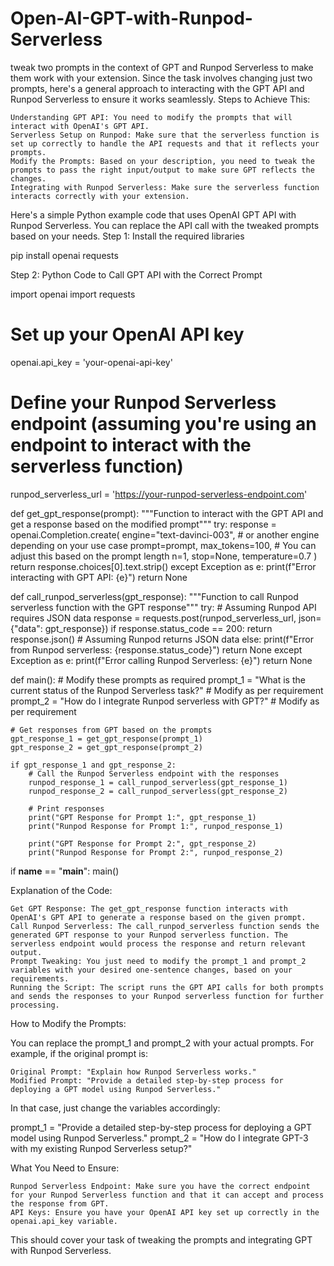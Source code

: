 # Open-AI-GPT-with-Runpod-Serverless
tweak two prompts in the context of GPT and Runpod Serverless to make them work with your extension. Since the task involves changing just two prompts, here's a general approach to interacting with the GPT API and Runpod Serverless to ensure it works seamlessly.
Steps to Achieve This:

    Understanding GPT API: You need to modify the prompts that will interact with OpenAI's GPT API.
    Serverless Setup on Runpod: Make sure that the serverless function is set up correctly to handle the API requests and that it reflects your prompts.
    Modify the Prompts: Based on your description, you need to tweak the prompts to pass the right input/output to make sure GPT reflects the changes.
    Integrating with Runpod Serverless: Make sure the serverless function interacts correctly with your extension.

Here's a simple Python example code that uses OpenAI GPT API with Runpod Serverless. You can replace the API call with the tweaked prompts based on your needs.
Step 1: Install the required libraries

pip install openai requests

Step 2: Python Code to Call GPT API with the Correct Prompt

import openai
import requests

# Set up your OpenAI API key
openai.api_key = 'your-openai-api-key'

# Define your Runpod Serverless endpoint (assuming you're using an endpoint to interact with the serverless function)
runpod_serverless_url = 'https://your-runpod-serverless-endpoint.com'

def get_gpt_response(prompt):
    """Function to interact with the GPT API and get a response based on the modified prompt"""
    try:
        response = openai.Completion.create(
            engine="text-davinci-003",  # or another engine depending on your use case
            prompt=prompt,
            max_tokens=100,  # You can adjust this based on the prompt length
            n=1,
            stop=None,
            temperature=0.7
        )
        return response.choices[0].text.strip()
    except Exception as e:
        print(f"Error interacting with GPT API: {e}")
        return None

def call_runpod_serverless(gpt_response):
    """Function to call Runpod serverless function with the GPT response"""
    try:
        # Assuming Runpod API requires JSON data
        response = requests.post(runpod_serverless_url, json={"data": gpt_response})
        if response.status_code == 200:
            return response.json()  # Assuming Runpod returns JSON data
        else:
            print(f"Error from Runpod serverless: {response.status_code}")
            return None
    except Exception as e:
        print(f"Error calling Runpod Serverless: {e}")
        return None

def main():
    # Modify these prompts as required
    prompt_1 = "What is the current status of the Runpod Serverless task?"  # Modify as per requirement
    prompt_2 = "How do I integrate Runpod serverless with GPT?"  # Modify as per requirement

    # Get responses from GPT based on the prompts
    gpt_response_1 = get_gpt_response(prompt_1)
    gpt_response_2 = get_gpt_response(prompt_2)

    if gpt_response_1 and gpt_response_2:
        # Call the Runpod Serverless endpoint with the responses
        runpod_response_1 = call_runpod_serverless(gpt_response_1)
        runpod_response_2 = call_runpod_serverless(gpt_response_2)

        # Print responses
        print("GPT Response for Prompt 1:", gpt_response_1)
        print("Runpod Response for Prompt 1:", runpod_response_1)

        print("GPT Response for Prompt 2:", gpt_response_2)
        print("Runpod Response for Prompt 2:", runpod_response_2)

if __name__ == "__main__":
    main()

Explanation of the Code:

    Get GPT Response: The get_gpt_response function interacts with OpenAI's GPT API to generate a response based on the given prompt.
    Call Runpod Serverless: The call_runpod_serverless function sends the generated GPT response to your Runpod serverless function. The serverless endpoint would process the response and return relevant output.
    Prompt Tweaking: You just need to modify the prompt_1 and prompt_2 variables with your desired one-sentence changes, based on your requirements.
    Running the Script: The script runs the GPT API calls for both prompts and sends the responses to your Runpod serverless function for further processing.

How to Modify the Prompts:

You can replace the prompt_1 and prompt_2 with your actual prompts. For example, if the original prompt is:

    Original Prompt: "Explain how Runpod Serverless works."
    Modified Prompt: "Provide a detailed step-by-step process for deploying a GPT model using Runpod Serverless."

In that case, just change the variables accordingly:

prompt_1 = "Provide a detailed step-by-step process for deploying a GPT model using Runpod Serverless."
prompt_2 = "How do I integrate GPT-3 with my existing Runpod Serverless setup?"

What You Need to Ensure:

    Runpod Serverless Endpoint: Make sure you have the correct endpoint for your Runpod Serverless function and that it can accept and process the response from GPT.
    API Keys: Ensure you have your OpenAI API key set up correctly in the openai.api_key variable.

This should cover your task of tweaking the prompts and integrating GPT with Runpod Serverless. 
